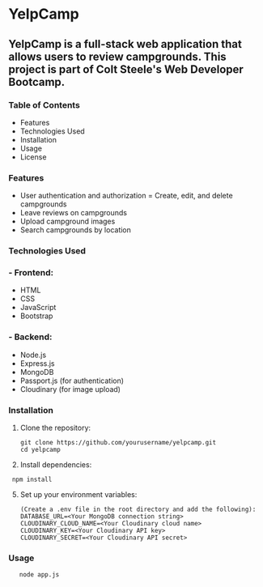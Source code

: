 # YelpCamp
## YelpCamp is a full-stack web application that allows users to review campgrounds. This project is part of Colt Steele's Web Developer Bootcamp.
###  Table of Contents
  - Features
  - Technologies Used
  - Installation
  - Usage
  - License

### Features
  - User authentication and authorization
  = Create, edit, and delete campgrounds
  - Leave reviews on campgrounds
  - Upload campground images
  - Search campgrounds by location

### Technologies Used
### - Frontend:

  - HTML
  - CSS
  - JavaScript
  - Bootstrap

### - Backend:

  - Node.js
  - Express.js
  - MongoDB
  - Passport.js (for authentication)
  - Cloudinary (for image upload)

### Installation

1. Clone the repository:
   ```
   git clone https://github.com/yourusername/yelpcamp.git
   cd yelpcamp
   ```

3. Install dependencies:
  ```
   npm install
  ```

5. Set up your environment variables:
   ```
   (Create a .env file in the root directory and add the following):
   DATABASE_URL=<Your MongoDB connection string>
   CLOUDINARY_CLOUD_NAME=<Your Cloudinary cloud name>
   CLOUDINARY_KEY=<Your Cloudinary API key>
   CLOUDINARY_SECRET=<Your Cloudinary API secret>
   ```

### Usage
```
   node app.js
```


